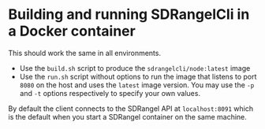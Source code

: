 <h1>Building and running SDRangelCli in a Docker container</h1>

This should work the same in all environments.

  - Use the `build.sh` script to produce the `sdrangelcli/node:latest` image
  - Use the `run.sh` script without options to run the image that listens to port `8080` on the host and uses the `latest` image version. You may use the `-p` and `-t` options respectively to specify your own values.

By default the client connects to the SDRangel API at `localhost:8091` which is the default when you start a SDRangel container on the same machine.